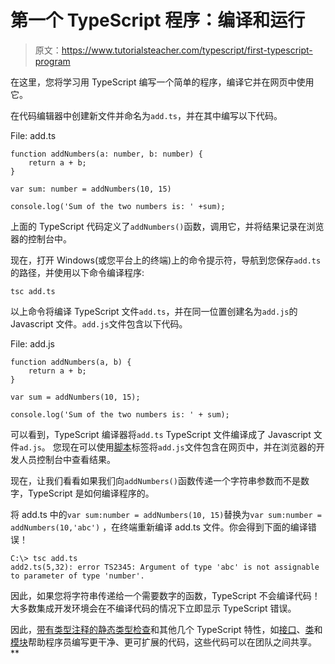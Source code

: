 # 第一个 TypeScript 程序：编译和运行

> 原文：<https://www.tutorialsteacher.com/typescript/first-typescript-program>

在这里，您将学习用 TypeScript 编写一个简单的程序，编译它并在网页中使用它。

在代码编辑器中创建新文件并命名为`add.ts`，并在其中编写以下代码。

File: add.ts 

```
function addNumbers(a: number, b: number) { 
    return a + b; 
} 

var sum: number = addNumbers(10, 15) 

console.log('Sum of the two numbers is: ' +sum); 
```

上面的 TypeScript 代码定义了`addNumbers()`函数，调用它，并将结果记录在浏览器的控制台中。

现在，打开 Windows(或您平台上的终端)上的命令提示符，导航到您保存`add.ts`的路径，并使用以下命令编译程序:

```
tsc add.ts
```

以上命令将编译 TypeScript 文件`add.ts`，并在同一位置创建名为`add.js`的 Javascript 文件。`add.js`文件包含以下代码。

File: add.js 

```
function addNumbers(a, b) {
    return a + b;
}

var sum = addNumbers(10, 15);

console.log('Sum of the two numbers is: ' + sum); 
```

可以看到，TypeScript 编译器将`add.ts` TypeScript 文件编译成了 Javascript 文件`ad.js`。 您现在可以使用[脚本](/javascript/script-tag "Include JavaScript File using script tag")标签将`add.js`文件包含在网页中，并在浏览器的开发人员控制台中查看结果。

现在，让我们看看如果我们向`addNumbers()`函数传递一个字符串参数而不是数字，TypeScript 是如何编译程序的。

将 add.ts 中的`var sum:number = addNumbers(10, 15)`替换为`var sum:number = addNumbers(10,'abc')` ，在终端重新编译 add.ts 文件。你会得到下面的编译错误！

```
C:\> tsc add.ts
add2.ts(5,32): error TS2345: Argument of type 'abc' is not assignable to parameter of type 'number'.
```

因此，如果您将字符串传递给一个需要数字的函数，TypeScript 不会编译代码！大多数集成开发环境会在不编译代码的情况下立即显示 TypeScript 错误。

因此，[带有类型注释的静态类型检查](/typescript/type-annotation)和其他几个 TypeScript 特性，如[接口](/typescript/typescript-interface)、[类](/typescript/typescript-class)和[模块](/typescript/typescript-module)帮助程序员编写更干净、更可扩展的代码，这些代码可以在团队之间共享。**